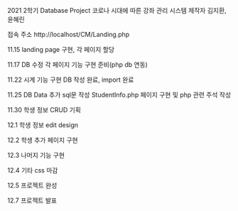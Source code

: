 2021 2학기 Database Project
코로나 시대에 따른 강좌 관리 시스템
제작자 김지환, 윤혜린

접속 주소 http://localhost/CM/Landing.php

11.15
landing page 구현, 각 페이지 할당

11.17
DB 수정
각 페이지 기능 구현 준비(php db 연동)

11.22
시계 기능 구현
DB 작성 완료, import 완료

11.25
DB Data 추가
sql문 작성
StudentInfo.php 페이지 구현 및 php 관련 주석 작성

11.30
학생 정보 CRUD 기획

12.1
학생 정보 edit design

12.2
학생 추가 페이지 구현

12.3
나머지 기능 구현

12.4
기타 css 마감

12.5
프로젝트 완성

12.7
프로젝트 발표